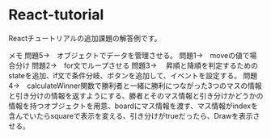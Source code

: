 # React-tutorial
Reactチュートリアルの追加課題の解答例です。

メモ
問題5→　オブジェクトでデータを管理させる。
問題1→　moveの値で場合分け
問題2→　for文でループさせる
問題3→　 昇順と降順を判定するためのstateを追加、if文で条件分岐、ボタンを追加して、イベントを設定する。
問題4→　calculateWinner関数で勝利者と一緒に勝利につながった3つのマスの情報と引き分けの情報を返すようにする、勝者とそのマス情報と引き分けかどうかの情報を持つオブジェクトを用意、boardにマス情報を渡す、マス情報がindexを含んでいたらsquareで表示を変える、引き分けがtrueだったら、Drawを表示させる。
